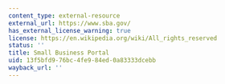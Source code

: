```yaml
---
content_type: external-resource
external_url: https://www.sba.gov/
has_external_license_warning: true
license: https://en.wikipedia.org/wiki/All_rights_reserved
status: ''
title: Small Business Portal
uid: 13f5bfd9-76bc-4fe9-84ed-0a83333dcebb
wayback_url: ''
---
```

